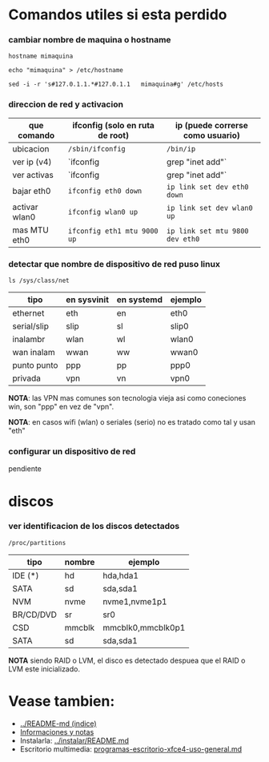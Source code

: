

Comandos utiles si esta perdido
================


### cambiar nombre de maquina o hostname ###

`hostname mimaquina`

`echo "mimaquina" > /etc/hostname`

`sed -i -r 's#127.0.1.1.*#127.0.1.1   mimaquina#g' /etc/hosts`

### direccion de red y activacion ###

| que comando | ifconfig (solo en ruta de root) | ip (puede correrse como usuario) |
| ----------- | ------------------------------- | -------------------------------- |
| ubicacion   | `/sbin/ifconfig`                | `/bin/ip`                        |
| ver ip (v4) | `ifconfig|grep "inet add"`      | `ip -4 addr|grep inet`           |
| ver activas | `ifconfig|grep "inet add"`      | `ip link ls up|grep mtu`         |
| bajar eth0  | `ifconfig eth0 down`            | `ip link set dev eth0 down`      |
| activar wlan0 | `ifconfig wlan0 up`           | `ip link set dev wlan0 up`       |
| mas MTU eth0 | `ifconfig eth1 mtu 9000 up`    | `ip link set mtu 9800 dev eth0`  |

### detectar que nombre de dispositivo de red puso linux ###

`ls /sys/class/net`

| tipo     | en sysvinit | en systemd | ejemplo |
| -------- | ----------- | ---------- | ------- |
| ethernet | eth         | en         | eth0    |
| serial/slip | slip     | sl         | slip0   |
| inalambr | wlan        | wl         | wlan0   |
| wan inalam | wwan      | ww         | wwan0   |
| punto punto | ppp      | pp         | ppp0    |
| privada  | vpn         | vn         | vpn0    |

**NOTA**: las VPN mas comunes son tecnologia vieja asi como coneciones win, son "ppp" en vez de "vpn".

**NOTA**: en casos wifi (wlan) o seriales (serio) no es tratado como tal y usan "eth"

### configurar un dispositivo de red ###

pendiente


discos
====================================

### ver identificacion de los discos detectados ###

`/proc/partitions`

| tipo     | nombre | ejemplo  | 
| -------- | ------ | -------- |
| IDE  (*) | hd     | hda,hda1 |
| SATA     | sd     | sda,sda1 |
| NVM      | nvme   | nvme1,nvme1p1 |
| BR/CD/DVD | sr    | sr0      |
| CSD      | mmcblk | mmcblk0,mmcblk0p1 |
| SATA     | sd     | sda,sda1 |

**NOTA** siendo RAID o LVM, el disco es detectado despuea que el RAID o LVM este inicializado.


# Vease tambien:

* [../README-md (indice)](../README-md)
* [Informaciones y notas](../informes/)
* Instalarla: [../instalar/README.md](../instalar/README.md)
* Escritorio multimedia: [programas-escritorio-xfce4-uso-general.md](programas-escritorio-xfce4-uso-general.md)
